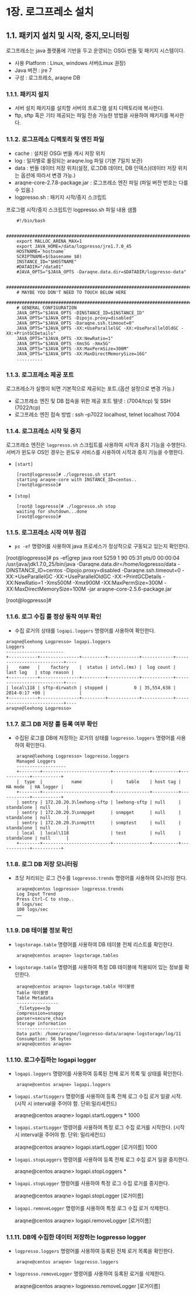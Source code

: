 # 1장. 로그프레소 설치

## 1.1. 패키지 설치 및 시작, 중지,모니터링

로그프레소는 java 플랫폼에 기반을 두고 운영되는 OSGi 번들 및 패키지 시스템이다.

* 사용 Platform : Linux, windows 서버(Linux 권장)
* Java 버전 : jre 7
* 구성 : 로그프레소, araqne DB


### 1.1.1. 패키지 설치

* 서버 설치 패키지를 설치할 서버의 프로그램 설치 디렉토리에 복사한다.
* ftp, sftp 혹은 기타 제공되는 파일 전송 가능한 방법을 사용하여 패키지를 복사한다.

### 1.1.2. 로그프레소 디렉토리 및 엔진 파일

* cache : 설치된 OSGi 번들 캐시 저장 위치
* log : 일자별로 롤링되는 araqne.log 파일 (기본 7일치 보관)
* data : 번들 데이터 저장 위치(설정, 로그DB 데이터, DB 인덱스)(데이터 저장 위치는 옵션에 따라서 변경 가능.)
* araqne-core-2.7.8-package.jar : 로그프레소 엔진 파일 (파일 버전 번호는 다를 수 있음.)
* logpresso.sh : 패키지 시작/중지 스크립트


프로그램 시작/중지 스크립트인 logpresso.sh 파일 내용 샘플

~~~
    #!/bin/bash

    #############################################################################################
    export MALLOC_ARENA_MAX=1
    export JAVA_HOME=/data/logpresso/jre1.7.0_45
    HOSTNAME=`hostname`
    SCRIPTNAME=$(basename $0)
    INSTANCE_ID="$HOSTNAME"
    #DATADIR="/data01"
    #JAVA_OPTS="$JAVA_OPTS -Daraqne.data.dir=$DATADIR/logpresso-data"

    #############################################################################################
    # MAYBE YOU DON'T NEED TO TOUCH BELOW HERE
    #############################################################################################
    # GENERAL CONFIGURATION
    JAVA_OPTS="$JAVA_OPTS -DINSTANCE_ID=$INSTANCE_ID"
    JAVA_OPTS="$JAVA_OPTS -Dipojo.proxy=disabled"
    JAVA_OPTS="$JAVA_OPTS -Daraqne.ssh.timeout=0"
    JAVA_OPTS="$JAVA_OPTS -XX:+UseParallelGC -XX:+UseParallelOldGC -XX:+PrintGCDetails"
    JAVA_OPTS="$JAVA_OPTS -XX:NewRatio=1"
    JAVA_OPTS="$JAVA_OPTS -Xms5G -Xmx5G"
    JAVA_OPTS="$JAVA_OPTS -XX:MaxPermSize=300M"
    JAVA_OPTS="$JAVA_OPTS -XX:MaxDirectMemorySize=16G"
    ..........
~~~

### 1.1.3. 로그프레소 제공 포트

로그프레소가 실행이 되면 기본적으로 제공되는 포트.(옵션 설정으로 변경 가능.)

* 로그프레소 엔진 및 DB 접속을 위한 제공 포트 텔넷 : (7004/tcp) 및 SSH (7022/tcp)
* 로그프레소 엔진 접속 방법 : ssh –p7022 localhost, telnet localhost 7004

### 1.1.4. 로그프레소 시작 및 중지

로그프레소 엔진은 `logpresso.sh` 스크립트를 사용하여 시작과 중지 기능을 수행한다. 서버가 윈도우 OS인 경우는 윈도우 서비스를 사용하여 시작과 중지 기능을 수행한다.


* `[start]`

~~~
    [root@logpresso]# ./logpresso.sh start
    starting araqne-core with INSTANCE_ID=centos..
    [root@logpresso]#
~~~

* `[stop]`

~~~
    [root@ logpresso]# ./logpresso.sh stop
    waiting for shutdown...done
    [root@logpresso]#
~~~

### 1.1.5. 로그프레소 시작 여부 점검
* `ps -ef` 명령어를 사용하여 java 프로세스가 정상적으로 구동되고 있는지 확인한다.

[root@logpresso]# ps -ef|grep java
    root      5259     1 90 05:31 pts/0    00:00:04 /usr/java/jdk1.7.0_25/bin/java -Daraqne.data.dir=/home/logpresso/data -DINSTANCE_ID=centos -Dipojo.proxy=disabled -Daraqne.ssh.timeout=0 -XX:+UseParallelGC -XX:+UseParallelOldGC -XX:+PrintGCDetails -XX:NewRatio=1 -Xms500M -Xmx900M -XX:MaxPermSize=300M -XX:MaxDirectMemorySize=100M -jar araqne-core-2.5.6-package.jar

[root@logpresso]#


### 1.1.6. 로그 수집 룰 정상 동작 여부 확인
* 수집 로거의 상태를 `logapi.loggers` 명령어를 사용하여 확인한다.

~~~
araqne@leehong Logpresso> logapi.loggers
Loggers
----------------------
+-----------+---------------+---------+------------+------------+---------------------------+----
|    name   |    factory    |  status | intvl.(ms) |  log count |    last log   | stop reason |
+-----------+---------------+---------+------------+------------+---------------------------+----
| local\118 | sftp-dirwatch | stopped |          0 | 35,554,638 | 2014-0:17 +00 |             |
+-----------+---------------+---------+------------+------------+---------------------------+----
araqne@leehong Logpresso>
~~~

### 1.1.7. 로그 DB 저장 룰 등록 여부 확인
* 수집된 로그를 DB에 저장하는 로거의 상태를 `logpresso.loggers` 명령어를 사용하여 확인한다.

~~~
    araqne@leehong Logpresso> logpresso.loggers
    Managed Loggers
    -------------------
    +--------+--------------------------+--------------+----------+------------+-----------+
    |  type  |           name           |     table    | host tag |   HA mode  | HA logger |
    +--------+--------------------------+--------------+----------+------------+-----------+
    | sentry | 172.20.20.3\leehong-sftp | leehong-sftp | null     | standalone | null      |
    | sentry | 172.20.20.3\snmpget      | snmpget      | null     | standalone | null      |
    | sentry | 172.20.20.3\snmpttt      | snmptest     | null     | standalone | null      |
    | local  | local\118                | test         | null     | standalone | null      |
    +--------+--------------------------+--------------+----------+------------+-----------+
~~~

### 1.1.8. 로그  DB  저장 모니터링
* 초당 처리되는 로그 건수를 `logpresso.trends` 명령어를 사용하여 모니터링 한다.

~~~
    araqne@centos logpresso> logpresso.trends
    Log Input Trend
    Press Ctrl-C to stop..
    0 logs/sec
    100 logs/sec
    ……
~~~

### 1.1.9. DB 테이블 정보 확인

* `logstorage.table` 명령어를 사용하여 DB 테이블 전체 리스트를 확인한다.

~~~
	araqne@centos araqne> logstorage.tables
~~~

* `logstorage.table` 명령어를 사용하여 특정 DB 테이블에 적용되어 있는 정보를 확인한다.

~~~
    araqne@centos araqne> logstorage.table 테이블명
    Table 테이블명
    Table Metadata
    ----------------
    _filetype=v3p
    compression=snappy
    parser=secure_chain
    Storage information
    ---------------------
    Data path: /home/araqne/logpresso-data/araqne-logstorage/log/11
    Consumption: 56 bytes
    araqne@centos araqne>
~~~

### 1.1.10. 로그수집하는 logapi  logger

* `logapi.loggers` 명령어를 사용하여 등록된 전체 로거 목록 및 상태를 확인한다.

~~~
	araqne@centos araqne> logapi.loggers
~~~


* `logapi.startLoggers` 명령어를 사용하여 등록 전체 로그 수집 로거 일괄 시작. (시작 시 interval을 주어야 함. 단위:밀리세컨드)

	araqne@centos araqne> logapi.startLoggers * 1000


* `logapi.startLogger` 명령어를 사용하여 특정 로그 수집 로거를 시작한다. (시작 시 interval을 주어야 함. 단위: 밀리세컨드)

	araqne@centos araqne> logapi.startLogger [로거이름] 1000


* `logapi.stopLoggers` 명령어를 사용하여 등록 전체 로그 수집 로거 일괄 중지한다.

    araqne@centos araqne> logapi.stopLoggers *



* `logapi.stopLogger` 명령어를 사용하여 특정 로그 수집 로거를 중지한다.

    araqne@centos araqne> logapi.stopLogger [로거이름]



* `logapi.removeLogger`  명령어를 사용하여 특정 로그 수집 로거 삭제한다.

    araqne@centos araqne> logapi.removeLogger [로거이름]


### 1.1.11. DB에 수집한 데이터 저장하는 logpresso  logger

* `logpresso.loggers` 명령어를 사용하여 등록된 전체 로거 목록을 확인한다.

~~~
	araqne@centos araqne> logpresso.loggers
~~~


* `logpresso.removeLogger` 명령어를 사용하여 등록된 로거를 삭제한다.

	araqne@centos araqne> logpresso.removeLogger [로거이름]




